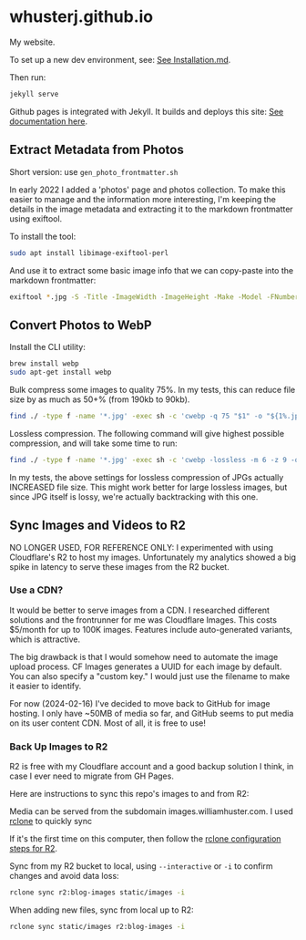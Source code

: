# whusterj.github.io

My website.

To set up a new dev environment, see: [See Installation.md](installation.md).

Then run:

```bash
jekyll serve
```

Github pages is integrated with Jekyll. It builds and deploys this site: [See documentation here](https://help.github.com/en/articles/about-github-pages-and-jekyll).

## Extract Metadata from Photos

Short version: use `gen_photo_frontmatter.sh`

In early 2022 I added a 'photos' page and photos collection. To make this easier to manage and the information more interesting, I'm keeping the details in the image metadata and extracting it to the markdown frontmatter using exiftool.

To install the tool:

```bash
sudo apt install libimage-exiftool-perl
```

And use it to extract some basic image info that we can copy-paste into the markdown frontmatter:

```bash
exiftool *.jpg -S -Title -ImageWidth -ImageHeight -Make -Model -FNumber -ExposureTime -ISO -LensID -Keywords -DateTimeOriginal -d "%Y-%m-%d %H:%M:%S"
```

## Convert Photos to WebP

Install the CLI utility:

```bash
brew install webp
sudo apt-get install webp
```

Bulk compress some images to quality 75%. In my tests, this can reduce file size by as much as 50+% (from 190kb to 90kb).

```bash
find ./ -type f -name '*.jpg' -exec sh -c 'cwebp -q 75 "$1" -o "${1%.jpg}.webp"' _ {} \;
```

Lossless compression. The following command will give highest possible compression, and will take some time to run:

```bash
find ./ -type f -name '*.jpg' -exec sh -c 'cwebp -lossless -m 6 -z 9 -q 100 "$1" -o "${1%.jpg}.webp"' _ {} \;
```

In my tests, the above settings for lossless compression of JPGs actually INCREASED file size. This might work better for large lossless images, but since JPG itself is lossy, we're actually backtracking with this one.

## Sync Images and Videos to R2

NO LONGER USED, FOR REFERENCE ONLY: I experimented with using Cloudflare's R2 to host my images. Unfortunately my analytics showed a big spike in latency to serve these images from the R2 bucket.

### Use a CDN?

It would be better to serve images from a CDN. I researched different solutions and the frontrunner for me was Cloudflare Images. This costs $5/month for up to 100K images. Features include auto-generated variants, which is attractive.

The big drawback is that I would somehow need to automate the image upload process. CF Images generates a UUID for each image by default. You can also specify a "custom key." I would just use the filename to make it easier to identify.

For now (2024-02-16) I've decided to move back to GitHub for image hosting. I only have ~50MB of media so far, and GitHub seems to put media on its user content CDN. Most of all, it is free to use!

### Back Up Images to R2

R2 is free with my Cloudflare account and a good backup solution I think, in case I ever need to migrate from GH Pages.

Here are instructions to sync this repo's images to and from R2:

Media can be served from the subdomain images.williamhuster.com. I used [rclone](https://rclone.org/) to quickly sync

If it's the first time on this computer, then follow the [rclone configuration steps for R2](https://rclone.org/s3/#cloudflare-r2).

Sync from my R2 bucket to local, using `--interactive` or `-i` to confirm changes and avoid data loss:

```bash
rclone sync r2:blog-images static/images -i
```

When adding new files, sync from local up to R2:

```bash
rclone sync static/images r2:blog-images -i
```

